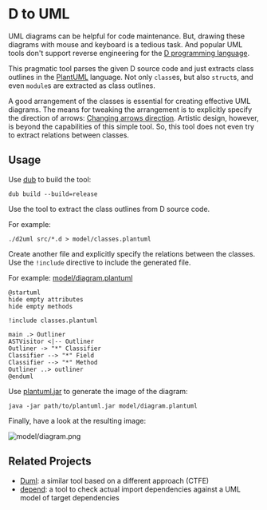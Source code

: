 D to UML
========

UML diagrams can be helpful for code maintenance.
But, drawing these diagrams with mouse and keyboard is a tedious task.
And popular UML tools don't support reverse engineering for the
[D programming language](http://dlang.org/).

This pragmatic tool parses the given D source code
and just extracts class outlines in the [PlantUML](http://plantuml.com/) language.
Not only `class`es, but also `struct`s, and even `module`s are extracted as class outlines.

A good arrangement of the classes is essential for creating effective UML diagrams.
The means for tweaking the arrangement is to explicitly specify the direction of arrows:
[Changing arrows direction](http://plantuml.com/classes.html#Direction).
Artistic design, however, is beyond the capabilities of this simple tool.
So, this tool does not even try to extract relations between classes.

Usage
-----

Use [dub](http://code.dlang.org/) to build the tool:

    dub build --build=release

Use the tool to extract the class outlines from D source code.

For example:

    ./d2uml src/*.d > model/classes.plantuml

Create another file and explicitly specify the relations between the classes.
Use the `!include` directive to include the generated file.

For example:
[model/diagram.plantuml](https://github.com/funkwerk/d2uml/blob/master/model/diagram.plantuml)

    @startuml
    hide empty attributes
    hide empty methods
    
    !include classes.plantuml
    
    main .> Outliner
    ASTVisitor <|-- Outliner
    Outliner -> "*" Classifier
    Classifier --> "*" Field
    Classifier --> "*" Method
    Outliner ..> outliner
    @enduml

Use [plantuml.jar](http://sourceforge.net/projects/plantuml/files/plantuml.jar/download)
to generate the image of the diagram:

    java -jar path/to/plantuml.jar model/diagram.plantuml

Finally, have a look at the resulting image:

![model/diagram.png](https://raw.githubusercontent.com/wiki/funkwerk/d2uml/images/diagram.png)

Related Projects
----------------

- [Duml](https://github.com/rikkimax/Duml):
  a similar tool based on a different approach (CTFE)
- [depend](https://github.com/funkwerk/depend):
  a tool to check actual import dependencies
  against a UML model of target dependencies
